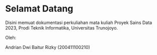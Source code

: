 # Selamat Datang

Disini memuat dokumentasi perkuliahan mata kuliah Proyek Sains Data 2023, Prodi Teknik Informatika, Universitas Trunojoyo.

Oleh:

Andrian Dwi Baitur Rizky (200411100210)

```{tableofcontents}
```

